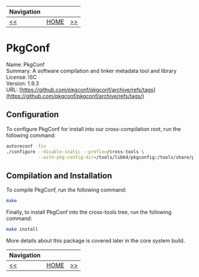 | Navigation |||
| --- | --- | ---: |
| [<<](./CrossCompileAutoconf.md) | [HOME](./README.md) | [>>](./CrossCompileGMP.md) |

# PkgConf

Name: PkgConf<br />
Summary: A software compilation and linker metadata tool and library<br />
License: ISC<br />
Version: 1.9.3<br />
URL: [https://github.com/pkgconf/pkgconf/archive/refs/tags](https://github.com/pkgconf/pkgconf/archive/refs/tags/)<br />

## Configuration

To configure PkgConf for install into our cross-compilation root, run the following command:

```bash
autoreconf -fiv
./configure --disable-static --prefix=/cross-tools \
            --with-pkg-config-dir=/tools/lib64/pkgconfig:/tools/share/pkgconfig
```

## Compilation and Installation

To compile PkgConf, run the following command:

```bash
make
```

Finally, to install PkgConf into the cross-tools tree, run the following command:

```bash
make install
```

More details about this package is covered later in the core system build.

| Navigation |||
| --- | --- | ---: |
| [<<](./CrossCompileAutoconf.md) | [HOME](./README.md) | [>>](./CrossCompileGMP.md) |
